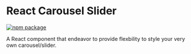 # React Carousel Slider
[![npm package][npm-badge]][npm]

A React component that endeavor to provide flexbility to style your very own carousel/slider. 

[npm-badge]: https://img.shields.io/npm/v/react-carousel-slider.png?style=flat-square
[npm]: https://www.npmjs.org/package/react-carousel-slider


